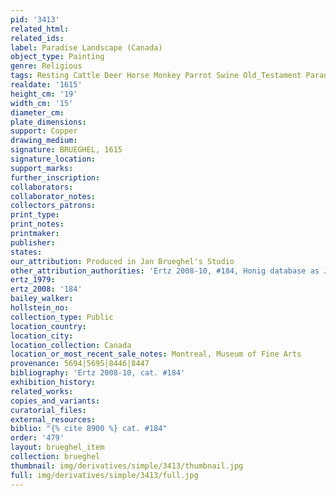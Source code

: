 ```yaml
---
pid: '3413'
related_html: 
related_ids: 
label: Paradise Landscape (Canada)
object_type: Painting
genre: Religious
tags: Resting Cattle Deer Horse Monkey Parrot Swine Old_Testament Paradise
realdate: '1615'
height_cm: '19'
width_cm: '15'
diameter_cm: 
plate_dimensions: 
support: Copper
drawing_medium: 
signature: BRUEGHEL, 1615
signature_location: 
support_marks: 
further_inscription: 
collaborators: 
collaborator_notes: 
collectors_patrons: 
print_type: 
print_notes: 
printmaker: 
publisher: 
states: 
our_attribution: Produced in Jan Brueghel's Studio
other_attribution_authorities: 'Ertz 2008-10, #184, Honig database as Jan and Studio'
ertz_1979: 
ertz_2008: '184'
bailey_walker: 
hollstein_no: 
collection_type: Public
location_country: 
location_city: 
location_collection: Canada
location_or_most_recent_sale_notes: Montreal, Museum of Fine Arts
provenance: 5694|5695|8446|8447
bibliography: 'Ertz 2008-10, cat. #184'
exhibition_history: 
related_works: 
copies_and_variants: 
curatorial_files: 
external_resources: 
biblio: "{% cite 8900 %} cat. #184"
order: '479'
layout: brueghel_item
collection: brueghel
thumbnail: img/derivatives/simple/3413/thumbnail.jpg
full: img/derivatives/simple/3413/full.jpg
---
```

